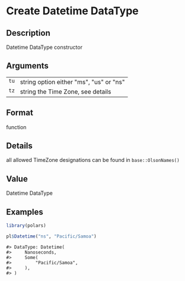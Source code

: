 
# Create Datetime DataType

## Description

Datetime DataType constructor

## Arguments

<table>
<tr>
<td style="white-space: nowrap; font-family: monospace; vertical-align: top">
<code id="pl_Datetime_:_tu">tu</code>
</td>
<td>
string option either "ms", "us" or "ns"
</td>
</tr>
<tr>
<td style="white-space: nowrap; font-family: monospace; vertical-align: top">
<code id="pl_Datetime_:_tz">tz</code>
</td>
<td>
string the Time Zone, see details
</td>
</tr>
</table>

## Format

function

## Details

all allowed TimeZone designations can be found in
<code>base::OlsonNames()</code>

## Value

Datetime DataType

## Examples

``` r
library(polars)

pl$Datetime("ns", "Pacific/Samoa")
```

    #> DataType: Datetime(
    #>     Nanoseconds,
    #>     Some(
    #>         "Pacific/Samoa",
    #>     ),
    #> )
